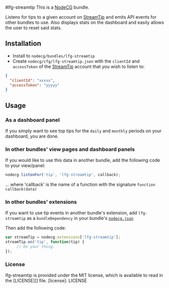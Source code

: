 #lfg-streamtip
This is a [NodeCG](http://github.com/nodecg/nodecg) bundle.

Listens for tips to a given account on [StreamTip](https://streamtip.com/) and emits API events for other bundles to use.
Also displays stats on the dashboard and easily allows the user to reset said stats.

## Installation
- Install to `nodecg/bundles/lfg-streamtip`
- Create `nodecg/cfg/lfg-streamtip.json` with the `clientId` and `accessToken` of the 
[StreamTip](https://streamtip.com/) account that you wish to listen to:
```json
{
  "clientId": "xxxxx",
  "accessToken": "yyyyy"
}
```

## Usage
### As a dashboard panel
If you simply want to see top tips for the `daily` and `monthly` periods on your dashboard, you are done.

### In other bundles' view pages and dashboard panels
If you would like to use this data in another bundle, add the following code to your view/panel:
```javascript
nodecg.listenFor('tip', 'lfg-streamtip', callback);
```
... where 'callback' is the name of a function with the signature `function callback(data)`

### In other bundles' extensions
If you want to use tip events in another bundle's extension,
add `lfg-streamtip` as a `bundleDependency` in your bundle's [`nodecg.json`](http://nodecg.com/guide/nodecg.json.html)

Then add the following code:
```javascript
var streamTip = nodecg.extensions['lfg-streamtip'];
streamTip.on('tip', function(tip) {
     // Do your thing.
});
```

### License
lfg-streamtip is provided under the MIT license, which is available to read in the [LICENSE][] file.
[license]: LICENSE

